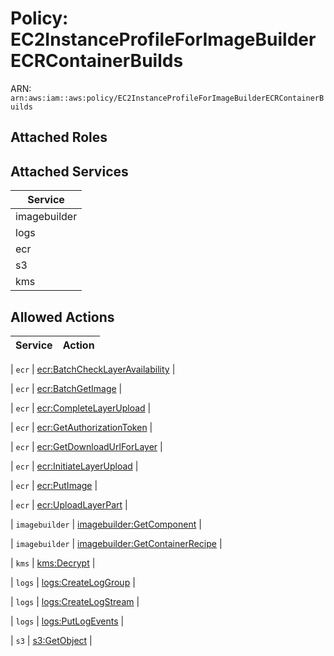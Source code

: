# Policy: EC2InstanceProfileForImageBuilderECRContainerBuilds

ARN: `arn:aws:iam::aws:policy/EC2InstanceProfileForImageBuilderECRContainerBuilds`

## Attached Roles

## Attached Services

| Service |
|---------|
| imagebuilder |
| logs |
| ecr |
| s3 |
| kms |

## Allowed Actions

| Service | Action |
|:-------:|--------|

| `ecr` | [ecr:BatchCheckLayerAvailability](../actions.md#ecr:batchchecklayeravailability) |

| `ecr` | [ecr:BatchGetImage](../actions.md#ecr:batchgetimage) |

| `ecr` | [ecr:CompleteLayerUpload](../actions.md#ecr:completelayerupload) |

| `ecr` | [ecr:GetAuthorizationToken](../actions.md#ecr:getauthorizationtoken) |

| `ecr` | [ecr:GetDownloadUrlForLayer](../actions.md#ecr:getdownloadurlforlayer) |

| `ecr` | [ecr:InitiateLayerUpload](../actions.md#ecr:initiatelayerupload) |

| `ecr` | [ecr:PutImage](../actions.md#ecr:putimage) |

| `ecr` | [ecr:UploadLayerPart](../actions.md#ecr:uploadlayerpart) |

| `imagebuilder` | [imagebuilder:GetComponent](../actions.md#imagebuilder:getcomponent) |

| `imagebuilder` | [imagebuilder:GetContainerRecipe](../actions.md#imagebuilder:getcontainerrecipe) |

| `kms` | [kms:Decrypt](../actions.md#kms:decrypt) |

| `logs` | [logs:CreateLogGroup](../actions.md#logs:createloggroup) |

| `logs` | [logs:CreateLogStream](../actions.md#logs:createlogstream) |

| `logs` | [logs:PutLogEvents](../actions.md#logs:putlogevents) |

| `s3` | [s3:GetObject](../actions.md#s3:getobject) |
